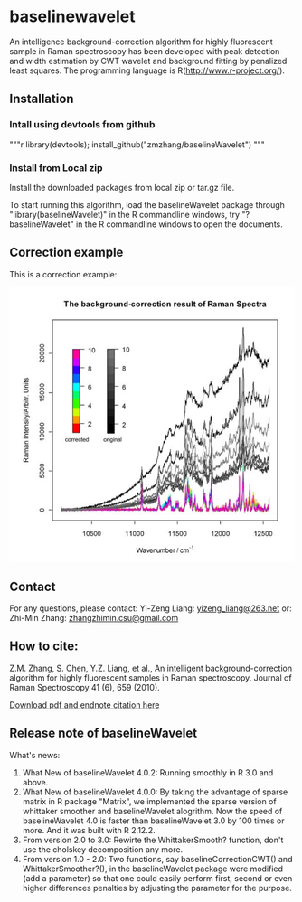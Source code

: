 # baselinewavelet

An intelligence background-correction algorithm for highly fluorescent sample in Raman spectroscopy has been developed with peak detection and width estimation by CWT wavelet and background fitting by penalized least squares. The programming language is R(http://www.r-project.org/).

## Installation

### Intall using devtools from github

"""r
library(devtools); 
install_github("zmzhang/baselineWavelet")
"""

### Install from Local zip

Install the downloaded packages from local zip or tar.gz file.

To start running this algorithm, load the baselineWavelet package through "library(baselineWavelet)" in the R commandline windows, try "?baselineWavelet" in the R commandline windows to open the documents.

## Correction example
This is a correction example:

![Correction Example](/images/logo.jpg)

## Contact
For any questions, please contact:
Yi-Zeng Liang: yizeng_liang@263.net
or:
Zhi-Min Zhang: zhangzhimin.csu@gmail.com

## How to cite:
Z.M. Zhang, S. Chen, Y.Z. Liang, et al., An intelligent background-correction algorithm for highly fluorescent samples in Raman spectroscopy. Journal of Raman Spectroscopy 41 (6), 659 (2010).

[Download pdf and endnote citation here](http://www3.interscience.wiley.com/journal/122630376/abstract)

## Release note of baselineWavelet
What's news:
1. What New of baselineWavelet 4.0.2:
Running smoothly in R 3.0 and above.
2. What New of baselineWavelet 4.0.0:
By taking the advantage of sparse matrix in R package "Matrix", we implemented the sparse version of whittaker smoother and baselineWavelet alogrithm. Now the speed of baselineWavelet 4.0 is faster than baselineWavelet 3.0 by 100 times or more. And it was built with R 2.12.2.
3. From version 2.0 to 3.0: Rewirte the WhittakerSmooth? function, don't use the cholskey decomposition any more.
4. From version 1.0 - 2.0: Two functions, say baselineCorrectionCWT() and WhittakerSmoother?(), in the baselineWavelet package were modified (add a parameter) so that one could easily perform first, second or even higher differences penalties by adjusting the parameter for the purpose.


